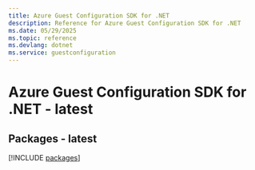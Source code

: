 ```yaml
---
title: Azure Guest Configuration SDK for .NET
description: Reference for Azure Guest Configuration SDK for .NET
ms.date: 05/29/2025
ms.topic: reference
ms.devlang: dotnet
ms.service: guestconfiguration
---
```

# Azure Guest Configuration SDK for .NET - latest
## Packages - latest
[!INCLUDE [packages](guest-configuration-index.md)]